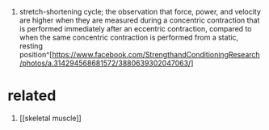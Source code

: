 1. stretch-shortening cycle; the observation that force, power, and velocity are higher when they are measured during a concentric contraction that is performed immediately after an eccentric contraction, compared to when the same concentric contraction is performed from a static, resting position^[https://www.facebook.com/StrengthandConditioningResearch/photos/a.314294568681572/3880639302047063/]

# related
1. [[skeletal muscle]]